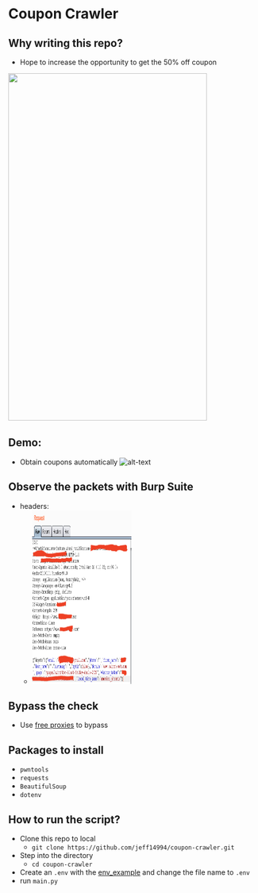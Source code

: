 # Coupon Crawler
## Why writing this repo? 
- Hope to increase the opportunity to get the 50% off coupon
<img src="https://github.com/jeff14994/coupon-crawler/blob/main/resources/origin.gif" width="400" height="700"/>

## Demo: 
- Obtain coupons automatically 
![alt-text](https://github.com/jeff14994/coupon-crawler/blob/main/resources/demo.gif)

## Observe the packets with Burp Suite
- headers:
    - <img src="https://github.com/jeff14994/coupon-crawler/blob/main/resources/packets.png" width="200" height="350"/>
## Bypass the check
- Use [free proxies](https://free-proxy-list.net/) to bypass
## Packages to install
- `pwntools`
- `requests`
- `BeautifulSoup`
- `dotenv`
## How to run the script?
- Clone this repo to local
    - `git clone https://github.com/jeff14994/coupon-crawler.git` 
- Step into the directory
    - `cd coupon-crawler`
- Create an `.env` with the [env_example](https://github.com/jeff14994/coupon-crawler/blob/main/env_example) and change the file name to `.env`
- run `main.py`
